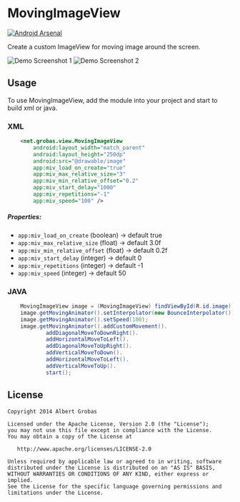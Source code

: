 MovingImageView
===============
[![Android Arsenal](https://img.shields.io/badge/Android%20Arsenal-MovingImageView-brightgreen.svg?style=flat)](http://android-arsenal.com/details/1/1850)

Create a custom ImageView for moving image around the screen.

![Demo Screenshot 1][1]
![Demo Screenshot 2][2]

Usage
-----

To use MovingImageView, add the module into your project and start to build xml or java.

### XML
```xml
    <net.grobas.view.MovingImageView
        android:layout_width="match_parent"
        android:layout_height="250dp"
        android:src="@drawable/image"
        app:miv_load_on_create="true"
        app:miv_max_relative_size="3"
        app:miv_min_relative_offset="0.2"
        app:miv_start_delay="1000"
        app:miv_repetitions="-1"
        app:miv_speed="100" />
```

##### Properties:

* `app:miv_load_on_create` (boolean)    -> default true
* `app:miv_max_relative_size`  (float)  -> default 3.0f
* `app:miv_min_relative_offset` (float) -> default 0.2f
* `app:miv_start_delay` (integer)       -> default 0
* `app:miv_repetitions` (integer)       -> default -1
* `app:miv_speed` (integer)             -> default 50


### JAVA

```java
    MovingImageView image = (MovingImageView) findViewById(R.id.image);
    image.getMovingAnimator().setInterpolator(new BounceInterpolator());
    image.getMovingAnimator().setSpeed(100);
    image.getMovingAnimator().addCustomMovement().
            addDiagonalMoveToDownRight().
            addHorizontalMoveToLeft().
            addDiagonalMoveToUpRight().
            addVerticalMoveToDown().
            addHorizontalMoveToLeft().
            addVerticalMoveToUp().
            start();
```

License
-------

    Copyright 2014 Albert Grobas

    Licensed under the Apache License, Version 2.0 (the "License");
    you may not use this file except in compliance with the License.
    You may obtain a copy of the License at

       http://www.apache.org/licenses/LICENSE-2.0

    Unless required by applicable law or agreed to in writing, software
    distributed under the License is distributed on an "AS IS" BASIS,
    WITHOUT WARRANTIES OR CONDITIONS OF ANY KIND, either express or implied.
    See the License for the specific language governing permissions and
    limitations under the License.



[1]: ./art/sample01.gif
[2]: ./art/sample02.gif

